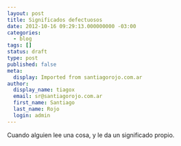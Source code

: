 ```yaml
---
layout: post
title: Significados defectuosos
date: 2012-10-16 09:29:13.000000000 -03:00
categories:
  - blog
tags: []
status: draft
type: post
published: false
meta:
  display: Imported from santiagorojo.com.ar
author:
  display_name: tiagox
  email: sr@santiagorojo.com.ar
  first_name: Santiago
  last_name: Rojo
  login: admin
---
```


Cuando alguien lee una cosa, y le da un significado propio.
